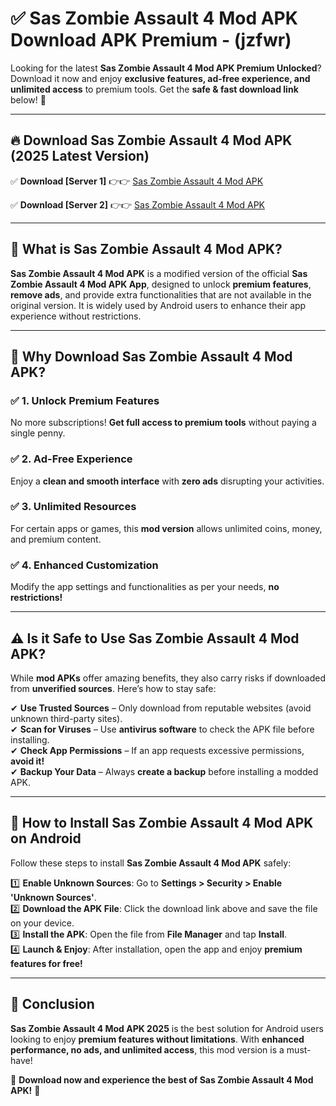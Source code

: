 
# ✅ Sas Zombie Assault 4 Mod APK Download APK Premium -  (jzfwr) 

Looking for the latest **Sas Zombie Assault 4 Mod APK Premium Unlocked**? Download it now and enjoy **exclusive features, ad-free experience, and unlimited access** to premium tools. Get the **safe & fast download link** below! 🚀

---

## 🔥 Download Sas Zombie Assault 4 Mod APK (2025 Latest Version)

✅ **Download [Server 1]** 👉👉 [Sas Zombie Assault 4 Mod APK ](https://apkcomod.com?title=Sas_Zombie_Assault_4_Mod_APK)  

✅ **Download [Server 2]** 👉👉 [Sas Zombie Assault 4 Mod APK ](https://apkcomod.com?title=Sas_Zombie_Assault_4_Mod_APK)  


---

## 📌 What is Sas Zombie Assault 4 Mod APK?

**Sas Zombie Assault 4 Mod APK** is a modified version of the official **Sas Zombie Assault 4 Mod APK App**, designed to unlock **premium features**, **remove ads**, and provide extra functionalities that are not available in the original version. It is widely used by Android users to enhance their app experience without restrictions.

---

## 🌟 Why Download Sas Zombie Assault 4 Mod APK?

### ✅ 1. Unlock Premium Features
No more subscriptions! **Get full access to premium tools** without paying a single penny.

### ✅ 2. Ad-Free Experience
Enjoy a **clean and smooth interface** with **zero ads** disrupting your activities.

### ✅ 3. Unlimited Resources
For certain apps or games, this **mod version** allows unlimited coins, money, and premium content.

### ✅ 4. Enhanced Customization
Modify the app settings and functionalities as per your needs, **no restrictions!**

---

## ⚠️ Is it Safe to Use Sas Zombie Assault 4 Mod APK?

While **mod APKs** offer amazing benefits, they also carry risks if downloaded from **unverified sources**. Here’s how to stay safe:

✔ **Use Trusted Sources** – Only download from reputable websites (avoid unknown third-party sites).  
✔ **Scan for Viruses** – Use **antivirus software** to check the APK file before installing.  
✔ **Check App Permissions** – If an app requests excessive permissions, **avoid it!**  
✔ **Backup Your Data** – Always **create a backup** before installing a modded APK.

---

## 📲 How to Install Sas Zombie Assault 4 Mod APK on Android

Follow these steps to install **Sas Zombie Assault 4 Mod APK** safely:

1️⃣ **Enable Unknown Sources**: Go to **Settings > Security > Enable 'Unknown Sources'**.  
2️⃣ **Download the APK File**: Click the download link above and save the file on your device.  
3️⃣ **Install the APK**: Open the file from **File Manager** and tap **Install**.  
4️⃣ **Launch & Enjoy**: After installation, open the app and enjoy **premium features for free!**

---

## 🚀 Conclusion

**Sas Zombie Assault 4 Mod APK 2025** is the best solution for Android users looking to enjoy **premium features without limitations**. With **enhanced performance, no ads, and unlimited access**, this mod version is a must-have!

🔻 **Download now and experience the best of Sas Zombie Assault 4 Mod APK!** 🔻

